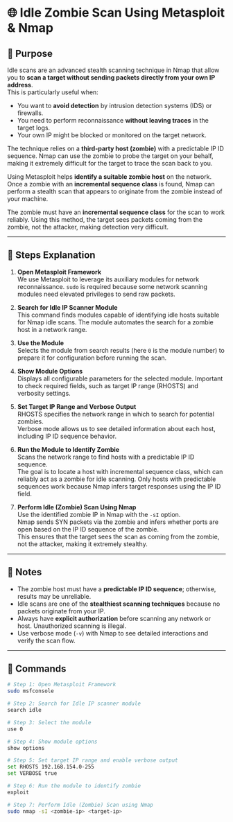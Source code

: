 # 🌐 Idle Zombie Scan Using Metasploit & Nmap

## 🔹 Purpose
Idle scans are an advanced stealth scanning technique in Nmap that allow you to **scan a target without sending packets directly from your own IP address**.  
This is particularly useful when:  
- You want to **avoid detection** by intrusion detection systems (IDS) or firewalls.  
- You need to perform reconnaissance **without leaving traces** in the target logs.  
- Your own IP might be blocked or monitored on the target network.  

The technique relies on a **third-party host (zombie)** with a predictable IP ID sequence. Nmap can use the zombie to probe the target on your behalf, making it extremely difficult for the target to trace the scan back to you.  

Using Metasploit helps **identify a suitable zombie host** on the network. Once a zombie with an **incremental sequence class** is found, Nmap can perform a stealth scan that appears to originate from the zombie instead of your machine.

The zombie must have an **incremental sequence class** for the scan to work reliably. Using this method, the target sees packets coming from the zombie, not the attacker, making detection very difficult.

---

## 🔹 Steps Explanation

1. **Open Metasploit Framework**  
   We use Metasploit to leverage its auxiliary modules for network reconnaissance. `sudo` is required because some network scanning modules need elevated privileges to send raw packets.

2. **Search for Idle IP Scanner Module**  
   This command finds modules capable of identifying idle hosts suitable for Nmap idle scans. The module automates the search for a zombie host in a network range.

3. **Use the Module**  
   Selects the module from search results (here `0` is the module number) to prepare it for configuration before running the scan.

4. **Show Module Options**  
   Displays all configurable parameters for the selected module. Important to check required fields, such as target IP range (RHOSTS) and verbosity settings.

5. **Set Target IP Range and Verbose Output**  
   RHOSTS specifies the network range in which to search for potential zombies.  
   Verbose mode allows us to see detailed information about each host, including IP ID sequence behavior.

6. **Run the Module to Identify Zombie**  
   Scans the network range to find hosts with a predictable IP ID sequence.  
   The goal is to locate a host with incremental sequence class, which can reliably act as a zombie for idle scanning. Only hosts with predictable sequences work because Nmap infers target responses using the IP ID field.

7. **Perform Idle (Zombie) Scan Using Nmap**  
   Use the identified zombie IP in Nmap with the `-sI` option.  
   Nmap sends SYN packets via the zombie and infers whether ports are open based on the IP ID sequence of the zombie.  
   This ensures that the target sees the scan as coming from the zombie, not the attacker, making it extremely stealthy.

---

## 🔹 Notes
- The zombie host must have a **predictable IP ID sequence**; otherwise, results may be unreliable.  
- Idle scans are one of the **stealthiest scanning techniques** because no packets originate from your IP.  
- Always have **explicit authorization** before scanning any network or host. Unauthorized scanning is illegal.  
- Use verbose mode (`-v`) with Nmap to see detailed interactions and verify the scan flow.

---

## 🔹 Commands

```bash
# Step 1: Open Metasploit Framework
sudo msfconsole

# Step 2: Search for Idle IP scanner module
search idle

# Step 3: Select the module
use 0

# Step 4: Show module options
show options

# Step 5: Set target IP range and enable verbose output
set RHOSTS 192.168.154.0-255
set VERBOSE true

# Step 6: Run the module to identify zombie
exploit

# Step 7: Perform Idle (Zombie) Scan using Nmap
sudo nmap -sI <zombie-ip> <target-ip>
